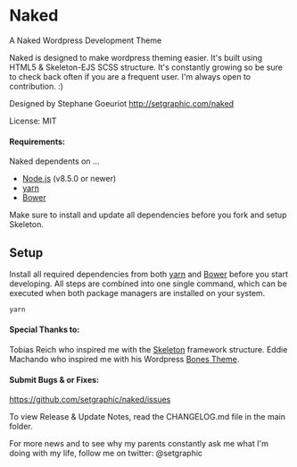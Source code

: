 # Naked
A Naked Wordpress Development Theme

Naked is designed to make wordpress theming easier. It's built
using HTML5 & Skeleton-EJS SCSS structure.
It's constantly growing so be sure to check back often if you are a
frequent user. I'm always open to contribution. :)

Designed by Stephane Goeuriot
http://setgraphic.com/naked

License: MIT

#### Requirements:
Naked dependents on …

- [Node.js](https://nodejs.org/en/) (v8.5.0 or newer)
- [yarn](https://yarnpkg.com/en/)
- [Bower](http://bower.io)

Make sure to install and update all dependencies before you fork and setup Skeleton.

## Setup

Install all required dependencies from both [yarn](https://yarnpkg.com/en/) and [Bower](http://bower.io) before you start developing. All steps are combined into one single command, which can be executed when both package managers are installed on your system.

```sh
yarn
```

#### Special Thanks to:

Tobias Reich who inspired me with the [Skeleton](https://github.com/electerious/Skeleton-EJS) framework structure.
Eddie Machando who inspired me with his Wordpress [Bones Theme](https://github.com/eddiemachado-zz/bones).


#### Submit Bugs & or Fixes:
https://github.com/setgraphic/naked/issues

To view Release & Update Notes, read the CHANGELOG.md file in the main folder.

For more news and to see why my parents constantly ask me what I'm
doing with my life, follow me on twitter: @setgraphic